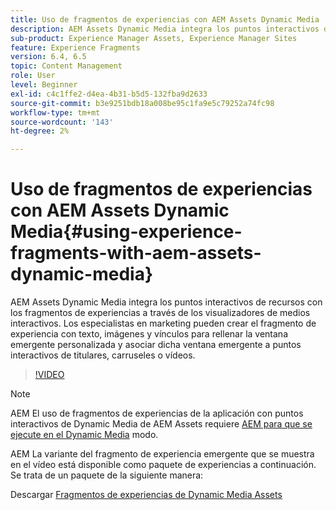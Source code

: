 ```yaml
---
title: Uso de fragmentos de experiencias con AEM Assets Dynamic Media
description: AEM Assets Dynamic Media integra los puntos interactivos de recursos con los fragmentos de experiencias a través de los visualizadores de medios interactivos. Los especialistas en marketing pueden crear el fragmento de experiencia con texto, imágenes y vínculos para rellenar la ventana emergente personalizada y asociar dicha ventana emergente a puntos interactivos de titulares, carruseles o vídeos.
sub-product: Experience Manager Assets, Experience Manager Sites
feature: Experience Fragments
version: 6.4, 6.5
topic: Content Management
role: User
level: Beginner
exl-id: c4c1ffe2-d4ea-4b31-b5d5-132fba9d2633
source-git-commit: b3e9251bdb18a008be95c1fa9e5c79252a74fc98
workflow-type: tm+mt
source-wordcount: '143'
ht-degree: 2%

---
```


# Uso de fragmentos de experiencias con AEM Assets Dynamic Media{#using-experience-fragments-with-aem-assets-dynamic-media}

AEM Assets Dynamic Media integra los puntos interactivos de recursos con los fragmentos de experiencias a través de los visualizadores de medios interactivos. Los especialistas en marketing pueden crear el fragmento de experiencia con texto, imágenes y vínculos para rellenar la ventana emergente personalizada y asociar dicha ventana emergente a puntos interactivos de titulares, carruseles o vídeos.

>[!VIDEO](https://video.tv.adobe.com/v/22115?quality=12&learn=on)

>[!NOTE]
>
>AEM El uso de fragmentos de experiencias de la aplicación con puntos interactivos de Dynamic Media de AEM Assets requiere [AEM para que se ejecute en el Dynamic Media](https://experienceleague.adobe.com/docs/) modo.

AEM La variante del fragmento de experiencia emergente que se muestra en el vídeo está disponible como paquete de experiencias a continuación. Se trata de un paquete de la siguiente manera:

Descargar [Fragmentos de experiencias de Dynamic Media Assets](assets/experience-fragmentsdynamic-mediaassets-100.zip)
